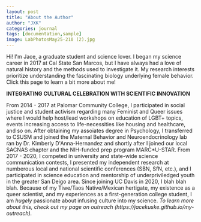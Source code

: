 ```yaml
---
layout: post
title: "About the Author"
author: "JXK"
categories: journal
tags: [documentation,sample]
image: LabPhotosMay25-210 (2).jpg
---
```


Hi! I'm Jace, a graduate student and science lover. I began my science career in 2017 at Cal State San Marcos, but I have always had a love of natural history and the methods used to investigate it. My research interests prioritize understanding the fascinating biology underlying female behavior. Click this page to learn a bit more about me!
<p></p>
<p></p>
<b>INTEGRATING CULTURAL CELEBRATION WITH SCIENTIFIC INNOVATION</b>
<p></p>From 2014 - 2017 at Palomar Community College, I participated in social justice and student activism regarding many Feminist and Queer issues where I would help host/lead workshops on education of LGBT+ topics, events increasing access to life-necessities like housing and healthcare, and so on. After obtaining my assoiates degree in Psychology, I transferred to CSUSM and joined the Maternal Behavior and Neuroendocrinology lab ran by Dr. Kimberly D'Anna-Hernandez and shortly after I joined our local SACNAS chapter and the NIH-funded prep program MARC*U-STAR. From 2017 - 2020, I competed in university and state-wide science communication contests, I presented my independent research at numberous local and national scientific conferences (SBN, SfN, etc.), and I participated in science education and mentorship of underpriviledged youth in the greater San Deigo area. Since joining UC Davis in 2020, I blah blah blah. Because of my Tiwe/Taos Native/Mexican hertigate, my existence as a queer scientist, and my experiences as a first-generation college student, I am <i>hugely</i> passionate about infusing culture into my science. <i>To learn more about this, check out my page on outreach (https://jacekuske.github.io/my-outreach).</i> 
